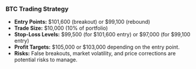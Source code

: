 ### **BTC Trading Strategy**
- **Entry Points:** $101,600 (breakout) or $99,100 (rebound)
- **Trade Size:** $10,000 (10% of portfolio)
- **Stop-Loss Levels:** $99,500 (for $101,600 entry) or $97,000 (for $99,100 entry)
- **Profit Targets:** $105,000 or $103,000 depending on the entry point.
- **Risks:** False breakouts, market volatility, and price corrections are potential risks to manage.
